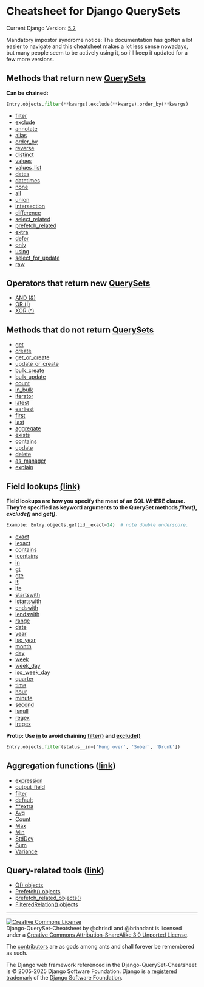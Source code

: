 # Cheatsheet for Django QuerySets
Current Django Version: [5.2](https://docs.djangoproject.com/en/5.2/ref/models/querysets/)

Mandatory impostor syndrome notice: The documentation has gotten a lot easier to navigate and this cheatsheet makes a lot less sense nowadays, but many people seem to be actively using it, so i'll keep it updated for a few more versions.

## Methods that return new [QuerySets](https://docs.djangoproject.com/en/5.2/ref/models/querysets/#methods-that-return-new-querysets)

**Can be chained:**

```python
Entry.objects.filter(**kwargs).exclude(**kwargs).order_by(**kwargs)
```

 * [filter](https://docs.djangoproject.com/en/5.2/ref/models/querysets/#filter)
 * [exclude](https://docs.djangoproject.com/en/5.2/ref/models/querysets/#exclude)
 * [annotate](https://docs.djangoproject.com/en/5.2/ref/models/querysets/#annotate)
 * [alias]([text](https://docs.djangoproject.com/en/5.2/ref/models/querysets/#alias))
 * [order_by](https://docs.djangoproject.com/en/5.2/ref/models/querysets/#order-by)
 * [reverse](https://docs.djangoproject.com/en/5.2/ref/models/querysets/#reverse)
 * [distinct](https://docs.djangoproject.com/en/5.2/ref/models/querysets/#distinct)
 * [values](https://docs.djangoproject.com/en/5.2/ref/models/querysets/#values)
 * [values_list](https://docs.djangoproject.com/en/5.2/ref/models/querysets/#values-list)
 * [dates](https://docs.djangoproject.com/en/5.2/ref/models/querysets/#dates)
 * [datetimes](https://docs.djangoproject.com/en/5.2/ref/models/querysets/#datetimes)
 * [none](https://docs.djangoproject.com/en/5.2/ref/models/querysets/#none)
 * [all](https://docs.djangoproject.com/en/5.2/ref/models/querysets/#all)
 * [union](https://docs.djangoproject.com/en/5.2/ref/models/querysets/#union)
 * [intersection](https://docs.djangoproject.com/en/5.2/ref/models/querysets/#intersection)
 * [difference](https://docs.djangoproject.com/en/5.2/ref/models/querysets/#difference)
 * [select_related](https://docs.djangoproject.com/en/5.2/ref/models/querysets/#select-related)
 * [prefetch_related](https://docs.djangoproject.com/en/5.2/ref/models/querysets/#prefetch-related)
 * [extra](https://docs.djangoproject.com/en/5.2/ref/models/querysets/#extra)
 * [defer](https://docs.djangoproject.com/en/5.2/ref/models/querysets/#defer)
 * [only](https://docs.djangoproject.com/en/5.2/ref/models/querysets/#only)
 * [using](https://docs.djangoproject.com/en/5.2/ref/models/querysets/#using)
 * [select_for_update](https://docs.djangoproject.com/en/5.2/ref/models/querysets/#select-for-update)
 * [raw](https://docs.djangoproject.com/en/5.2/ref/models/querysets/#raw)

## Operators that return new [QuerySets](https://docs.djangoproject.com/en/5.2/ref/models/querysets/#operators-that-return-new-querysets)

 * [AND (&)](https://docs.djangoproject.com/en/5.2/ref/models/querysets/#and)
 * [OR (|)](https://docs.djangoproject.com/en/5.2/ref/models/querysets/#or)
 * [XOR (^)](https://docs.djangoproject.com/en/5.2/ref/models/querysets/#xor)

## Methods that do not return [QuerySets](https://docs.djangoproject.com/en/5.2/ref/models/querysets/#methods-that-do-not-return-querysets)

 * [get](https://docs.djangoproject.com/en/5.2/ref/models/querysets/#get)
 * [create](https://docs.djangoproject.com/en/5.2/ref/models/querysets/#create)
 * [get_or_create](https://docs.djangoproject.com/en/5.2/ref/models/querysets/#get-or-create)
 * [update_or_create](https://docs.djangoproject.com/en/5.2/ref/models/querysets/#update-or-create)
 * [bulk_create](https://docs.djangoproject.com/en/5.2/ref/models/querysets/#bulk-create)
 * [bulk_update](https://docs.djangoproject.com/en/5.2/ref/models/querysets/#bulk-update)
 * [count](https://docs.djangoproject.com/en/5.2/ref/models/querysets/#count)
 * [in_bulk](https://docs.djangoproject.com/en/5.2/ref/models/querysets/#in-bulk)
 * [iterator](https://docs.djangoproject.com/en/5.2/ref/models/querysets/#iterator)
 * [latest](https://docs.djangoproject.com/en/5.2/ref/models/querysets/#latest)
 * [earliest](https://docs.djangoproject.com/en/5.2/ref/models/querysets/#earliest)
 * [first](https://docs.djangoproject.com/en/5.2/ref/models/querysets/#first)
 * [last](https://docs.djangoproject.com/en/5.2/ref/models/querysets/#last)
 * [aggregate](https://docs.djangoproject.com/en/5.2/ref/models/querysets/#aggregate)
 * [exists](https://docs.djangoproject.com/en/5.2/ref/models/querysets/#exists)
 * [contains](https://docs.djangoproject.com/en/5.2/ref/models/querysets/#contains)
 * [update](https://docs.djangoproject.com/en/5.2/ref/models/querysets/#update)
 * [delete](https://docs.djangoproject.com/en/5.2/ref/models/querysets/#delete)
 * [as_manager](https://docs.djangoproject.com/en/5.2/ref/models/querysets/#as-manager)
 * [explain](https://docs.djangoproject.com/en/5.2/ref/models/querysets/#explain)

## Field lookups [(link)](https://docs.djangoproject.com/en/5.2/ref/models/querysets/#field-lookups)

**Field lookups are how you specify the meat of an SQL WHERE clause. They’re specified as keyword arguments to the QuerySet methods *filter()*, *exclude()* and *get()*.**

```python
Example: Entry.objects.get(id__exact=14)  # note double underscore.
```

 * [exact](https://docs.djangoproject.com/en/5.2/ref/models/querysets/#exact)
 * [iexact](https://docs.djangoproject.com/en/5.2/ref/models/querysets/#iexact)
 * [contains](https://docs.djangoproject.com/en/5.2/ref/models/querysets/#contains)
 * [icontains](https://docs.djangoproject.com/en/5.2/ref/models/querysets/#icontains)
 * [in](https://docs.djangoproject.com/en/5.2/ref/models/querysets/#in)
 * [gt](https://docs.djangoproject.com/en/5.2/ref/models/querysets/#gt)
 * [gte](https://docs.djangoproject.com/en/5.2/ref/models/querysets/#gte)
 * [lt](https://docs.djangoproject.com/en/5.2/ref/models/querysets/#lt)
 * [lte](https://docs.djangoproject.com/en/5.2/ref/models/querysets/#lte)
 * [startswith](https://docs.djangoproject.com/en/5.2/ref/models/querysets/#startswith)
 * [istartswith](https://docs.djangoproject.com/en/5.2/ref/models/querysets/#istartswith)
 * [endswith](https://docs.djangoproject.com/en/5.2/ref/models/querysets/#endswith)
 * [iendswith](https://docs.djangoproject.com/en/5.2/ref/models/querysets/#iendswith)
 * [range](https://docs.djangoproject.com/en/5.2/ref/models/querysets/#range)
 * [date](https://docs.djangoproject.com/en/5.2/ref/models/querysets/#date)
 * [year](https://docs.djangoproject.com/en/5.2/ref/models/querysets/#year)
 * [iso_year](https://docs.djangoproject.com/en/5.2/ref/models/querysets/#iso-year)
 * [month](https://docs.djangoproject.com/en/5.2/ref/models/querysets/#month)
 * [day](https://docs.djangoproject.com/en/5.2/ref/models/querysets/#day)
 * [week](https://docs.djangoproject.com/en/5.2/ref/models/querysets/#week)
 * [week_day](https://docs.djangoproject.com/en/5.2/ref/models/querysets/#week-day)
 * [iso_week_day](https://docs.djangoproject.com/en/5.2/ref/models/querysets/#iso-week-day)
 * [quarter](https://docs.djangoproject.com/en/5.2/ref/models/querysets/#quarter)
 * [time](https://docs.djangoproject.com/en/5.2/ref/models/querysets/#time)
 * [hour](https://docs.djangoproject.com/en/5.2/ref/models/querysets/#hour)
 * [minute](https://docs.djangoproject.com/en/5.2/ref/models/querysets/#minute)
 * [second](https://docs.djangoproject.com/en/5.2/ref/models/querysets/#second)
 * [isnull](https://docs.djangoproject.com/en/5.2/ref/models/querysets/#isnull)
 * [regex](https://docs.djangoproject.com/en/5.2/ref/models/querysets/#regex)
 * [iregex](https://docs.djangoproject.com/en/5.2/ref/models/querysets/#iregex)

**Protip: Use [in](https://docs.djangoproject.com/en/5.2/ref/models/querysets/#in) to avoid chaining [filter()](https://docs.djangoproject.com/en/5.2/ref/models/querysets/#filter) and [exclude()](https://docs.djangoproject.com/en/5.2/ref/models/querysets/#exclude)**

```python
Entry.objects.filter(status__in=['Hung over', 'Sober', 'Drunk'])
```

## Aggregation functions ([link](https://docs.djangoproject.com/en/5.2/ref/models/querysets/#aggregation-functions))

 * [expression](https://docs.djangoproject.com/en/5.2/ref/models/querysets/#expression)
 * [output_field](https://docs.djangoproject.com/en/5.2/ref/models/querysets/#output-field)
 * [filter](https://docs.djangoproject.com/en/5.2/ref/models/querysets/#aggregate-filter)
 * [default](https://docs.djangoproject.com/en/5.2/ref/models/querysets/#default)
 * [\*\*extra](https://docs.djangoproject.com/en/5.2/ref/models/querysets/#id7)
 * [Avg](https://docs.djangoproject.com/en/5.2/ref/models/querysets/#avg)
 * [Count](https://docs.djangoproject.com/en/5.2/ref/models/querysets/#id8)
 * [Max](https://docs.djangoproject.com/en/5.2/ref/models/querysets/#max)
 * [Min](https://docs.djangoproject.com/en/5.2/ref/models/querysets/#min)
 * [StdDev](https://docs.djangoproject.com/en/5.2/ref/models/querysets/#stddev)
 * [Sum](https://docs.djangoproject.com/en/5.2/ref/models/querysets/#sum)
 * [Variance](https://docs.djangoproject.com/en/5.2/ref/models/querysets/#variance)

## Query-related tools ([link](https://docs.djangoproject.com/en/5.2/ref/models/querysets/#query-related-tools))

 * [Q() objects](https://docs.djangoproject.com/en/5.2/ref/models/querysets/#q-objects)
 * [Prefetch() objects](https://docs.djangoproject.com/en/5.2/ref/models/querysets/#prefetch-objects)
 * [prefetch_related_objects()](https://docs.djangoproject.com/en/5.2/ref/models/querysets/#prefetch-related-objects)
 * [FilteredRelation() objects](https://docs.djangoproject.com/en/5.2/ref/models/querysets/#filteredrelation-objects)

- - -

<a rel="license" href="http://creativecommons.org/licenses/by-sa/3.0/deed.en_US"><img alt="Creative Commons License" style="border-width:0" src="http://i.creativecommons.org/l/by-sa/3.0/88x31.png" /></a><br /><span xmlns:dct="http://purl.org/dc/terms/" href="http://purl.org/dc/dcmitype/Text" property="dct:title" rel="dct:type">Django-QuerySet-Cheatsheet</span> by <span xmlns:cc="http://creativecommons.org/ns#" property="cc:attributionName">@chrisdl and @briandant</span> is licensed under a <a rel="license" href="http://creativecommons.org/licenses/by-sa/3.0/deed.en_US">Creative Commons Attribution-ShareAlike 3.0 Unported License</a>.<br />

The [contributors](https://github.com/chrisdl/Django-QuerySet-Cheatsheet/graphs/contributors) are as gods among ants and shall forever be remembered as such.

The Django web framework referenced in the Django-QuerySet-Cheatsheet is ​© 2005-2025 Django Software Foundation.
Django is a [registered trademark](https://www.djangoproject.com/trademarks/) of the [Django Software Foundation](http://djangoproject.com/foundation/).
